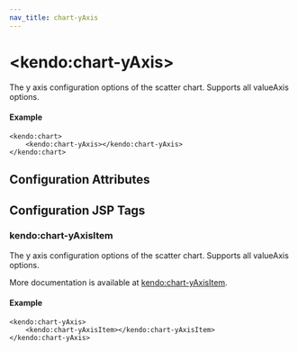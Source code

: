 ```yaml
---
nav_title: chart-yAxis
---
```


# \<kendo:chart-yAxis\>

The y axis configuration options of the scatter chart. Supports all valueAxis options.

#### Example
    <kendo:chart>
        <kendo:chart-yAxis></kendo:chart-yAxis>
    </kendo:chart>

## Configuration Attributes


##  Configuration JSP Tags

### kendo:chart-yAxisItem

The y axis configuration options of the scatter chart. Supports all valueAxis options.

More documentation is available at [kendo:chart-yAxisItem](/kendo-ui/api/wrappers/jsp/chart/yaxisitem).

#### Example

    <kendo:chart-yAxis>
        <kendo:chart-yAxisItem></kendo:chart-yAxisItem>
    </kendo:chart-yAxis>

